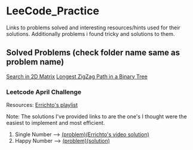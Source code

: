 # LeeCode_Practice
Links to problems solved and interesting resources/hints used for their solutions.
Additionally problems i found tricky and solutions to them.


## Solved Problems (check folder name same as problem name)
[Search in 2D Matrix](https://leetcode.com/problems/search-a-2d-matrix-ii/)
[Longest ZigZag Path in a Binary Tree](https://leetcode.com/problems/longest-zigzag-path-in-a-binary-tree/)



### Leetcode April Challenge
Resources:
[Errichto's playlist](https://www.youtube.com/playlist?list=PLl0KD3g-oDOHElCF7S7q6CRGz1qG8vQkS)

Note: The solutions I've provided links to are the one's I thought were the easiest to implement and most efficient.

1. Single Number --> [(problem)](https://leetcode.com/explore/challenge/card/30-day-leetcoding-challenge/528/week-1/3283/)[(Errichto's video solution)](https://www.youtube.com/watch?v=wvVqDkX8U4A&list=PLl0KD3g-oDOHElCF7S7q6CRGz1qG8vQkS&index=1)
2. Happy Number --> [(problem)](https://leetcode.com/explore/challenge/card/30-day-leetcoding-challenge/528/week-1/3284/)[(solution)](https://www.geeksforgeeks.org/happy-number/)


